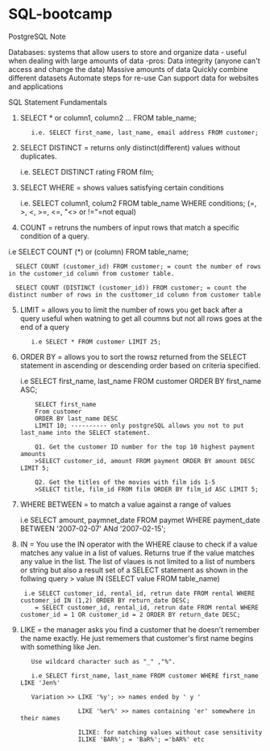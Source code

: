 # SQL-bootcamp
PostgreSQL Note


Databases: systems that allow users to store and organize data - useful when dealing with large amounts of data
    -pros: Data integrity (anyone can't access and change the data)
           Massive amounts of data
           Quickly combine different datasets
           Automate steps for re-use
           Can support data for websites and applications
           
SQL Statement Fundamentals

1. SELECT * or column1, column2 ... FROM table_name;
          
          i.e. SELECT first_name, last_name, email address FROM customer;

2. SELECT DISTINCT = returns only distinct(different) values without duplicates.
      
      i.e. SELECT DISTINCT rating FROM film;
      
3. SELECT WHERE = shows values satisfying certain conditions
      
      i.e. SELECT column1, colum2
           FROM table_name
           WHERE conditions; (=, >, <, >=, <=, "<> or !="=not equal)
           
4. COUNT = retruns the numbers of input rows that match a specific condition of a query.
  
  i.e SELECT COUNT (*) or (column) FROM table_name;
      
      SELECT COUNT (customer_id) FROM customer; = count the number of rows in the customer_id column from customer table.
     
      SELECT COUNT (DISTINCT (customer_id)) FROM customer; = count the distinct number of rows in the custtomer_id column from customer table

5. LIMIT = allows you to limit the number of rows you get back after a query
           useful when watning to get all coumns but not all rows
           goes at the end of a query
          
          i.e SELECT * FROM customer LIMIT 25;
          
6. ORDER BY = allows you to sort the rowsz returned from the SELECT statement in ascending or descending order based on criteria specified.

      i.e  SELECT first_name, last_name
           FROM customer
           ORDER BY first_name ASC;
    
           SELECT first_name 
           From customer 
           ORDER BY last_name DESC  
           LIMIT 10; ---------- only postgreSQL allows you not to put last_name into the SELECT statement.
           
           Q1. Get the customer ID number for the top 10 highest payment amounts
           >SELECT customer_id, amount FROM payment ORDER BY amount DESC LIMIT 5;
           
           Q2. Get the titles of the movies with film ids 1-5
           >SELECT title, film_id FROM film ORDER BY film_id ASC LIMIT 5;
         
           
7. WHERE BETWEEN = to match a value against a range of values
    
     i.e SELECT amount, paymnet_date FROM paymet WHERE payment_date BETWEEN '2007-02-07' ANd '2007-02-15';
     
     
8. IN = You use the IN operator with the WHERE clause to check if a value matches any value in a list of values.
        Returns true if the value matches any value in the list. The list of vlaues is not limited to a list of numbers or string
        but also a result set of a SELECT statement as shown in the follwing query
        > value IN (SELECT value FROM table_name)
        
        i.e SELECT customer_id, rental_id, retrun date FROM rental WHERE customer_id IN (1,2) ORDER BY return_date DESC;
           = SELECT customer_id, rental_id, retrun date FROM rental WHERE customer_id = 1 OR customer_id = 2 ORDER BY return_date DESC;
           
           
 9. LIKE = the manager asks you find a customer that he doesn't remember the name exactly. He just rememers that customer's first name begins 
           with something like Jen.
           
           Use wildcard character such as "_" ,"%".
           
           i.e SELECT first_name, last_name FROM customer WHERE first_name LIKE 'Jen%'

           Variation >> LIKE '%y'; >> names ended by ' y ' 
               
                        LIKE '%er%' >> names containing 'er' somewhere in their names
                        
                        ILIKE: for matching values without case sensitivity
                        ILIKE 'BAR%'; = 'BaR%'; ='bAR%' etc
